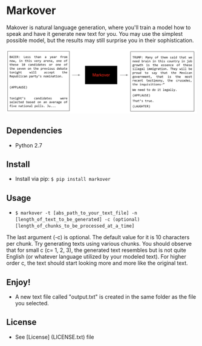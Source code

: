 # Markover

Makover is natural language generation, where you'll train a model how to speak and have it generate new text for you. You may use the simplest possible model, but the results may still surprise you in their sophistication. 

![Sample Image](example.png)

## Dependencies
- Python 2.7

## Install
- Install via pip: `$ pip install markover`

## Usage
- `$ markover -t [abs_path_to_your_text_file] -n [length_of_text_to_be_generated] -c (optional)[length_of_chunks_to_be_processed_at_a_time]`


The last argument (-c) is optional. The default value for it is 10 characters per chunk. Try generating texts using various chunks. You should observe that for small c (c= 1, 2, 3), the generated text resembles but is not quite English (or whatever language utilized by your modeled text). For higher order c, the text should start looking more and more like the original text. 

## Enjoy!
- A new text file called "output.txt" is created in the same folder as the file you selected.

## License
- See [License] (LICENSE.txt) file
